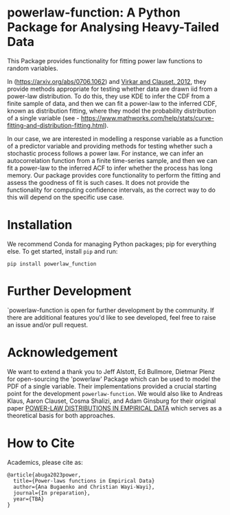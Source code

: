 # powerlaw-function: A Python Package for Analysing Heavy-Tailed Data

This Package provides functionality for fitting power law functions to random variables. 

In (https://arxiv.org/abs/0706.1062) and [Virkar and Clauset. 2012](https://arxiv.org/abs/1208.3524), they provide methods appropriate for testing whether data are drawn iid from a power-law distribution. To do this, they use KDE to infer the CDF from a finite sample of data, and then we can fit a power-law to the inferred CDF, known as distribution fitting, where they model the probability distribution of a single variable (see - https://www.mathworks.com/help/stats/curve-fitting-and-distribution-fitting.html).

In our case, we are interested in modelling a response variable as a function of a predictor variable and providing methods for testing whether such a stochastic process follows a power law. For instance, we can infer an autocorrelation function from a finite time-series sample, and then we can fit a power-law to the inferred ACF to infer whether the process has long memory. Our package provides core functionality to perform the fitting and assess the goodness of fit is such cases. It does not provide the functionality for computing confidence intervals, as the correct way to do this will depend on the specific use case.


# Installation 

We recommend Conda for managing Python packages; pip for everything else. To get started, install `pip` and run:

  `pip install powerlaw_function`

# Further Development

`powerlaw-function is open for further development by the community. If there are additional features you'd like to see developed, feel free to raise an issue and/or pull request.

# Acknowledgement 

We want to extend a thank you to Jeff Alstott, Ed Bullmore, Dietmar Plenz for open-sourcing the 'powerlaw' Package which can be used to model the PDF of a single variable. Their implementations provided a crucial starting point for the development `powerlaw-function`. We would also like to Andreas Klaus, Aaron Clauset, Cosma Shalizi, and Adam Ginsburg for their original paper [POWER-LAW DISTRIBUTIONS IN EMPIRICAL DATA](https://arxiv.org/abs/0706.1062)  which serves as a theoretical basis for both approaches.

# How to Cite

  Academics, please cite as:
  
    @article{abuga2023power,
      title={Power-laws functions in Empirical Data}
      author={Ana Bugaenko and Christian Wayi-Wayi},
      journal={In preparation},
      year={TBA}
    }


